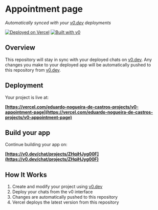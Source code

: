 # Appointment page

*Automatically synced with your [v0.dev](https://v0.dev) deployments*

[![Deployed on Vercel](https://img.shields.io/badge/Deployed%20on-Vercel-black?style=for-the-badge&logo=vercel)](https://vercel.com/eduardo-nogueira-de-castros-projects/v0-appointment-page)
[![Built with v0](https://img.shields.io/badge/Built%20with-v0.dev-black?style=for-the-badge)](https://v0.dev/chat/projects/ZHqiHJyg00F)

## Overview

This repository will stay in sync with your deployed chats on [v0.dev](https://v0.dev).
Any changes you make to your deployed app will be automatically pushed to this repository from [v0.dev](https://v0.dev).

## Deployment

Your project is live at:

**[https://vercel.com/eduardo-nogueira-de-castros-projects/v0-appointment-page](https://vercel.com/eduardo-nogueira-de-castros-projects/v0-appointment-page)**

## Build your app

Continue building your app on:

**[https://v0.dev/chat/projects/ZHqiHJyg00F](https://v0.dev/chat/projects/ZHqiHJyg00F)**

## How It Works

1. Create and modify your project using [v0.dev](https://v0.dev)
2. Deploy your chats from the v0 interface
3. Changes are automatically pushed to this repository
4. Vercel deploys the latest version from this repository